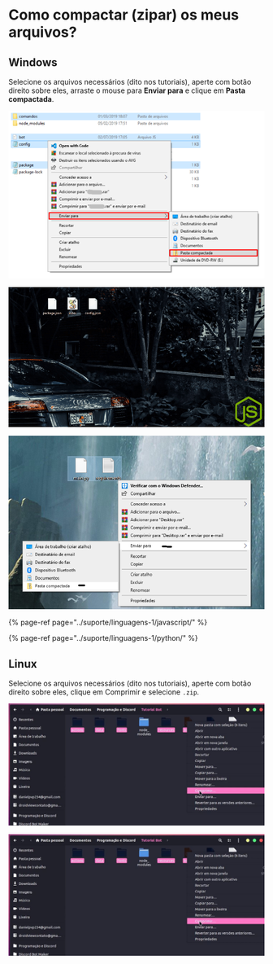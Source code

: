 # Como compactar \(zipar\) os meus arquivos?

## Windows

Selecione os arquivos necessários \(dito nos tutoriais\), aperte com botão direito sobre eles, arraste o mouse para **Enviar para** e clique em **Pasta compactada**.

![Exemplo de um Bot Javascript](../.gitbook/assets/image%20%2834%29.png)

![](../.gitbook/assets/exemplo.gif)

![Exemplo de um Bot em Python](../.gitbook/assets/capturar%20%281%29.PNG)

{% page-ref page="../suporte/linguagens-1/javascript/" %}

{% page-ref page="../suporte/linguagens-1/python/" %}

## Linux

Selecione os arquivos necessários \(dito nos tutoriais\), aperte com botão direito sobre eles, clique em Comprimir e selecione `.zip`.

![Exemplo](../.gitbook/assets/3.JPG)

![](../.gitbook/assets/3.JPG)

